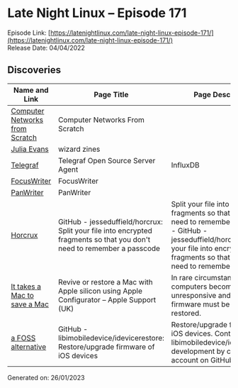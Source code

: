# Late Night Linux – Episode 171
Episode Link: [https://latenightlinux.com/late-night-linux-episode-171/](https://latenightlinux.com/late-night-linux-episode-171/)  
Release Date: 04/04/2022
## Discoveries

| Name and Link | Page Title | Page Description |
| ----- | ----- | ----- |
| [Computer Networks from Scratch](https://www.networksfromscratch.com/) | Computer Networks From Scratch |  |
| [Julia Evans](https://wizardzines.com/) | wizard zines |  |
| [Telegraf](https://www.influxdata.com/time-series-platform/telegraf/) | Telegraf Open Source Server Agent | InfluxDB | Telegraf is plugin-driven server agent written in Go for collecting metrics & data on the system. Download the latest Telegraf today for free! |
| [FocusWriter](https://gottcode.org/focuswriter/) | FocusWriter |  |
| [PanWriter](https://panwriter.com) | PanWriter |  |
| [Horcrux](https://github.com/jesseduffield/horcrux) | GitHub - jesseduffield/horcrux: Split your file into encrypted fragments so that you don't need to remember a passcode | Split your file into encrypted fragments so that you don't need to remember a passcode - GitHub - jesseduffield/horcrux: Split your file into encrypted fragments so that you don't need to remember a passcode |
| [It takes a Mac to save a Mac](https://support.apple.com/en-gb/guide/apple-configurator-mac/apdd5f3c75ad/mac) | Revive or restore a Mac with Apple silicon using Apple Configurator – Apple Support (UK) | In rare circumstances, Apple computers become unresponsive and the chip’s firmware must be revived or restored. |
| [a FOSS alternative](https://github.com/libimobiledevice/idevicerestore) | GitHub - libimobiledevice/idevicerestore: Restore/upgrade firmware of iOS devices | Restore/upgrade firmware of iOS devices. Contribute to libimobiledevice/idevicerestore development by creating an account on GitHub. |

Generated on: 26/01/2023